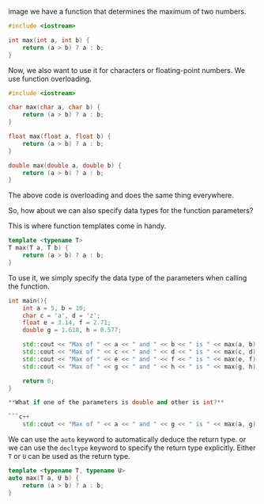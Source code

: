 image we have a function that determines the maximum of two numbers.

```c++
#include <iostream>

int max(int a, int b) {
    return (a > b) ? a : b;
}
```

Now, we also want to use it for characters or floating-point numbers. We use function overloading.

```c++
#include <iostream>

char max(char a, char b) {
    return (a > b) ? a : b;
}

float max(float a, float b) {
    return (a > b) ? a : b;
}

double max(double a, double b) {
    return (a > b) ? a : b;
}
```

The above code is overloading and does the same thing everywhere.

So, how about we can also specify data types for the function parameters?

This is where function templates come in handy.

```c++
template <typename T>
T max(T a, T b) {
    return (a > b) ? a : b;
}
```

To use it, we simply specify the data type of the parameters when calling the function.

```c++
int main(){
    int a = 5, b = 10;
    char c = 'a', d = 'z';
    float e = 3.14, f = 2.71;
    double g = 1.618, h = 0.577;

    std::cout << "Max of " << a << " and " << b << " is " << max(a, b) << std::endl;
    std::cout << "Max of " << c << " and " << d << " is " << max(c, d) << std::endl;
    std::cout << "Max of " << e << " and " << f << " is " << max(e, f) << std::endl;
    std::cout << "Max of " << g << " and " << h << " is " << max(g, h) << std::endl;

    return 0;
}

**What if one of the parameters is double and other is int?**

```c++
    std::cout << "Max of " << a << " and " << g << " is " << max(a, g) << std::endl;
```

We can use the `auto` keyword to automatically deduce the return type.
or we can use the `decltype` keyword to specify the return type explicitly.
Either `T` or `U` can be used as the return type.

```c++
template <typename T, typename U>
auto max(T a, U b) {
    return (a > b) ? a : b;
}
